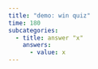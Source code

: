 ```yaml
---
title: "demo: win quiz"
time: 180
subcategories:
  - title: answer "x"
    answers:
      - value: x
---
```

